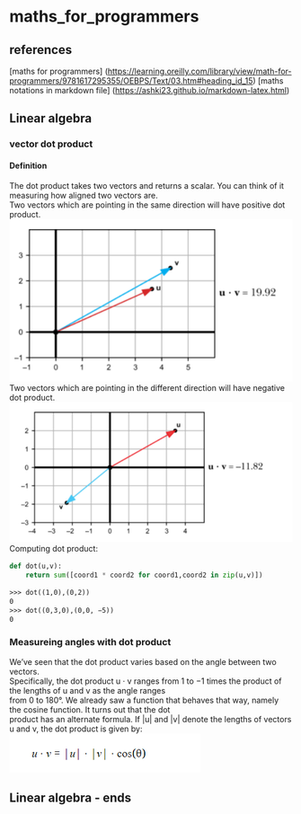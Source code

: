 # maths_for_programmers

## references
[maths for programmers] (https://learning.oreilly.com/library/view/math-for-programmers/9781617295355/OEBPS/Text/03.htm#heading_id_15)
[maths notations in markdown file] (https://ashki23.github.io/markdown-latex.html)
## Linear algebra

### vector dot product
#### Definition
The dot product takes two vectors and returns a scalar. You can think of it measuring how aligned two vectors are.  
Two vectors which are pointing in the same direction will have positive dot product.
![](images/positive_dot_product.PNG)  
Two vectors which are pointing in the different direction will have negative dot product.   
![](images/negative_dot_product.PNG)
Computing dot product:
```python
def dot(u,v):
    return sum([coord1 * coord2 for coord1,coord2 in zip(u,v)])

```
```shell script
>>> dot((1,0),(0,2))
0 
>>> dot((0,3,0),(0,0, −5))
0 
```
### Measureing angles with dot product
We’ve seen that the dot product varies based on the angle between two vectors.  
Specifically, the dot product u · v ranges from 1 to −1 times the product of the lengths of u and v as the angle ranges  
from 0 to 180°. We already saw a function that behaves that way, namely the cosine function. It turns out that the dot  
product has an alternate formula. If |u| and |v| denote the lengths of vectors u and v, the dot product is given by:  
![](images/dot_product.PNG)  

## Linear algebra - ends
 
